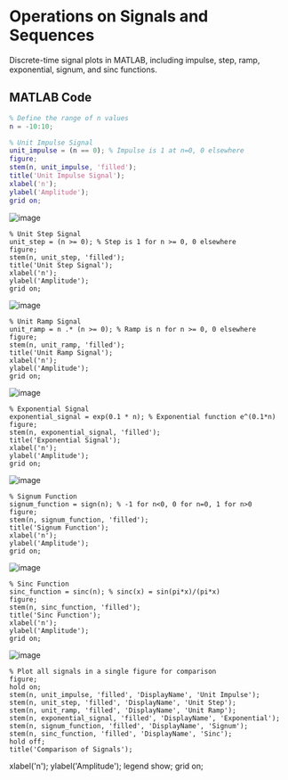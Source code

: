 
# Operations on Signals and Sequences

Discrete-time signal plots in MATLAB, including impulse, step, ramp, exponential, signum, and sinc functions.

## MATLAB Code

```matlab
% Define the range of n values
n = -10:10;

% Unit Impulse Signal
unit_impulse = (n == 0); % Impulse is 1 at n=0, 0 elsewhere
figure;
stem(n, unit_impulse, 'filled');
title('Unit Impulse Signal');
xlabel('n');
ylabel('Amplitude');
grid on;
```
![image](https://github.com/mariyahaider100/perations-on-Signals-and-Sequences/blob/main/images/01.png)

```
% Unit Step Signal
unit_step = (n >= 0); % Step is 1 for n >= 0, 0 elsewhere
figure;
stem(n, unit_step, 'filled');
title('Unit Step Signal');
xlabel('n');
ylabel('Amplitude');
grid on;
```
![image](https://github.com/mariyahaider100/perations-on-Signals-and-Sequences/blob/main/images/02.png)

```
% Unit Ramp Signal
unit_ramp = n .* (n >= 0); % Ramp is n for n >= 0, 0 elsewhere
figure;
stem(n, unit_ramp, 'filled');
title('Unit Ramp Signal');
xlabel('n');
ylabel('Amplitude');
grid on;
```
![image](https://github.com/mariyahaider100/perations-on-Signals-and-Sequences/blob/main/images/03.png)


```
% Exponential Signal
exponential_signal = exp(0.1 * n); % Exponential function e^(0.1*n)
figure;
stem(n, exponential_signal, 'filled');
title('Exponential Signal');
xlabel('n');
ylabel('Amplitude');
grid on;
```
![image](https://github.com/mariyahaider100/perations-on-Signals-and-Sequences/blob/main/images/04.png)


```
% Signum Function
signum_function = sign(n); % -1 for n<0, 0 for n=0, 1 for n>0
figure;
stem(n, signum_function, 'filled');
title('Signum Function');
xlabel('n');
ylabel('Amplitude');
grid on;
```
![image](https://github.com/mariyahaider100/perations-on-Signals-and-Sequences/blob/main/images/05.png)

```
% Sinc Function
sinc_function = sinc(n); % sinc(x) = sin(pi*x)/(pi*x)
figure;
stem(n, sinc_function, 'filled');
title('Sinc Function');
xlabel('n');
ylabel('Amplitude');
grid on;
```
![image](https://github.com/mariyahaider100/perations-on-Signals-and-Sequences/blob/main/images/06.png)

```
% Plot all signals in a single figure for comparison
figure;
hold on;
stem(n, unit_impulse, 'filled', 'DisplayName', 'Unit Impulse');
stem(n, unit_step, 'filled', 'DisplayName', 'Unit Step');
stem(n, unit_ramp, 'filled', 'DisplayName', 'Unit Ramp');
stem(n, exponential_signal, 'filled', 'DisplayName', 'Exponential');
stem(n, signum_function, 'filled', 'DisplayName', 'Signum');
stem(n, sinc_function, 'filled', 'DisplayName', 'Sinc');
hold off;
title('Comparison of Signals');
```
xlabel('n');
ylabel('Amplitude');
legend show;
grid on;
```
